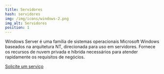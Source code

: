 ```yaml
---
title: Servidores
hash: servidores
img: /img/icons/windows-2.png
img_alt: Servidores
position: 1
---
```


Windows Server é uma família de sistemas operacionais Microsoft Windows baseados na arquitetura NT,
direcionada para uso em servidores. Fornece os recursos de nuvem privada e híbrida necessários para atender
rapidamente os requisitos de negócios.

[Solicite um serviço](#contato)
